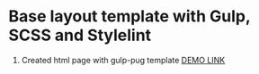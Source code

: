 # Base layout template with Gulp, SCSS and Stylelint
1. Created html page with gulp-pug template [DEMO LINK](https://c-y-y-y.github.io/landing_appStore/)
